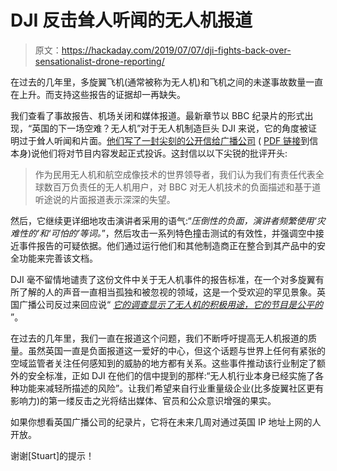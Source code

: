 # DJI 反击耸人听闻的无人机报道

> 原文：<https://hackaday.com/2019/07/07/dji-fights-back-over-sensationalist-drone-reporting/>

在过去的几年里，多旋翼飞机(通常被称为无人机)和飞机之间的未遂事故数量一直在上升。而支持这些报告的证据却一再缺失。

我们查看了事故报告、机场关闭和媒体报道。最新章节以 BBC 纪录片的形式出现，“英国的下一场空难？无人机”对于无人机制造巨头 DJI 来说，它的角度被证明过于耸人听闻和片面。[他们写了一封尖刻的公开信给广播公司](https://content.dji.com/dji-challenges-accuracy-balance-of-bbc-drone-report/) ( [PDF 链接](http://bit.ly/DJI-ViewPoints-Letter-BBC)到信本身)说他们将对节目内容发起正式投诉。这封信以以下尖锐的批评开头:

> 作为民用无人机和航空成像技术的世界领导者，我们认为我们有责任代表全球数百万负责任的无人机用户，对 BBC 对无人机技术的负面描述和基于道听途说的片面报道表示深深的失望。

然后，它继续更详细地攻击演讲者采用的语气:“*压倒性的负面，演讲者频繁使用‘灾难性的’和‘可怕的’等词。*”，然后攻击一系列特色撞击测试的有效性，并强调空中接近事件报告的可疑依据。他们通过运行他们和其他制造商正在整合到其产品中的安全功能来完善该文档。

DJI 毫不留情地谴责了这份文件中关于无人机事件的报告标准，在一个对多旋翼有所了解的人的声音一直相当孤独和被忽视的领域，这是一个受欢迎的罕见景象。英国广播公司反过来回应说“ [*它的调查显示了无人机的积极用途，它的节目是公平的*](https://www.bbc.co.uk/news/technology-48866152) ”。

在过去的几年里，我们一直在报道这个问题，我们不断呼吁提高无人机报道的质量。虽然英国一直是负面报道这一爱好的中心，但这个话题与世界上任何有紧张的空域监管者关注任何感知到的威胁的地方都有关系。这些事件推动该行业制定了额外的安全标准，正如 DJI 在他们的信中提到的那样:“无人机行业本身已经实施了各种功能来减轻所描述的风险”。让我们希望来自行业重量级企业(比多旋翼社区更有影响力)的第一缕反击之光将结出媒体、官员和公众意识增强的果实。

如果你想看英国广播公司的纪录片，它将在未来几周对通过英国 IP 地址上网的人开放。

谢谢[Stuart]的提示！